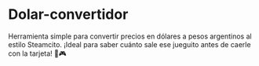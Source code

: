 # Dolar-convertidor
Herramienta simple para convertir precios en dólares a pesos argentinos al estilo Steamcito. ¡Ideal para saber cuánto sale ese jueguito antes de caerle con la tarjeta! 💸🎮
